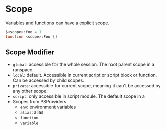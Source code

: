 # Scope

Variables and functions can have a explicit scope.

```ps1
$<scope>:foo = 1
function <scope>:Foo {}
```

## Scope Modifier

- `global`: accessible for the whole session. The root parent scope in a runspace.
- `local`: default. Accessible in current script or script block or function. Can be accessed by child scopes.
- `private`: accessible for current scope, meaning it can't be accessed by any other scope.
- `script`: only accessible in script module. The default scope in a 
- Scopes from PSProviders
    - `env`: environment variables
    - `alias`: alias
    - `function`
    - `variable`
